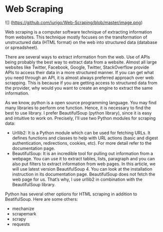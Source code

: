 # Web Scraping
![] (https://github.com/iurigo/Web-Scraping/blob/master/image.png)

Web scraping is a computer software technique of extracting information from websites. This technique mostly focuses on the transformation of unstructured data (HTML format) on the web into structured data (database or spreadsheet).

<p> There are several ways to extract information from the web. Use of APIs being probably the best way to extract data from a website. Almost all large websites like Twitter, Facebook, Google, Twitter, StackOverflow provide APIs to access their data in a more structured manner. If you can get what you need through an API, it is almost always preferred approach over web scrapping. This is because if you are getting access to structured data from the provider, why would you want to create an engine to extract the same information.

As we know, python is a open source programming language. You may find many libraries to perform one function. Hence, it is necessary to find the best to use library. I prefer BeautifulSoup (python library), since it is easy and intuitive to work on. Precisely, I’ll use two Python modules for scraping data:

- Urllib2: It is a Python module which can be used for fetching URLs. It defines functions and classes to help with URL actions (basic and digest authentication, redirections, cookies, etc). For more detail refer to the documentation page.
- BeautifulSoup: It is an incredible tool for pulling out information from a webpage. You can use it to extract tables, lists, paragraph and you can also put filters to extract information from web pages. In this article, we will use latest version BeautifulSoup 4. You can look at the installation instruction in its documentation page.
BeautifulSoup does not fetch the web page for us. That’s why, I use urllib2 in combination with the BeautifulSoup library.

Python has several other options for HTML scraping in addition to BeatifulSoup. Here are some others:

- mechanize
- scrapemark
- scrapy
- requests
